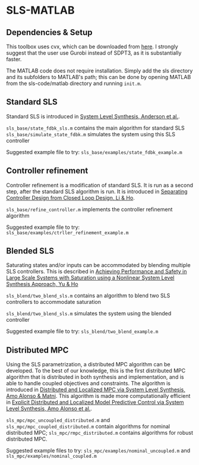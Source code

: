 # SLS-MATLAB

## Dependencies & Setup
This toolbox uses cvx, which can be downloaded from [here](http://cvxr.com/cvx/download/). I strongly suggest that the user use Gurobi instead of SDPT3, as it is substantially faster.

The MATLAB code does not require installation. Simply add the sls directory and its subfolders to MATLAB's path; this can be done by opening MATLAB from the sls-code/matlab directory and running `init.m`.


## Standard SLS
Standard SLS is introduced in [System Level Synthesis, Anderson et al.](https://arxiv.org/abs/1904.01634).

`sls_base/state_fdbk_sls.m` contains the main algorithm for standard SLS
`sls_base/simulate_state_fdbk.m` simulates the system using this SLS controller

Suggested example file to try: `sls_base/examples/state_fdbk_example.m`


## Controller refinement
Controller refinement is a modification of standard SLS. It is run as a second step, after the standard SLS algorithm is run. It is introduced in [Separating Controller Design from Closed Loop Design, Li & Ho](https://arxiv.org/abs/2006.05040). 

`sls_base/refine_controller.m` implements the controller refinement algorithm

Suggested example file to try: `sls_base/examples/ctrller_refinement_example.m`


## Blended SLS
Saturating states and/or inputs can be accommodated by blending multiple SLS controllers. This is described in [Achieving Performance and Safety in Large Scale Systems with Saturation using a Nonlinear System Level Synthesis Approach, Yu & Ho](https://arxiv.org/abs/2006.12766)

`sls_blend/two_blend_sls.m` contains an algorithm to blend two SLS controllers to accommodate saturation

`sls_blend/two_blend_sls.m` simulates the system using the blended controller

Suggested example file to try: `sls_blend/two_blend_example.m`


## Distributed MPC
Using the SLS parametrization, a distributed MPC algorithm can be developed. To the best of our knowledge, this is the first distributed MPC algorithm that is distributed in both synthesis and implementation, and is able to handle coupled objectives and constraints. The algorithm is introduced in [Distributed and Localized MPC via System Level Synthesis, Amo Alonso & Matni](https://arxiv.org/abs/1909.10074). This algorithm is made more computationally efficient in [Explicit Distributed and Localized Model Predictive Control via System Level Synthesis, Amo Alonso et al.](https://arxiv.org/abs/2005.13807).

`sls_mpc/mpc_uncoupled_distributed.m` and `sls_mpc/mpc_coupled_distributed.m` contain algorithms for nominal distributed MPC; `sls_mpc/rmpc_distributed.m` contains algorithms for robust distributed MPC.

Suggested example files to try: `sls_mpc/examples/nominal_uncoupled.m` and `sls_mpc/examples/nominal_coupled.m`


